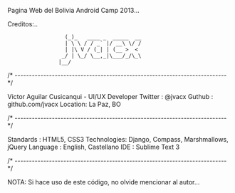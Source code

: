 Pagina Web del Bolivia Android Camp 2013...

Creditos:..

                      (_)_   ____ _  _____  __
                      | \ \ / / _` |/ __\ \/ /
                      | |\ V / (_| | (__ >  <
                     _/ | \_/ \__,_|\___/_/\_\
                    |__/

/* -------------------------------------------------------------------------- */


  Victor Aguilar Cusicanqui - UI/UX Developer
  Twitter :  @jvacx
  Guthub  :  github.com/jvacx
  Location:  La Paz, BO


/* -------------------------------------------------------------------------- */

  Standards   :  HTML5, CSS3
  Technologies:  Django, Compass, Marshmallows, jQuery
  Language    :  English, Castellano
  IDE         :  Sublime Text 3

/* -------------------------------------------------------------------------- */


NOTA: Si hace uso de este código, no olvide mencionar al autor...
